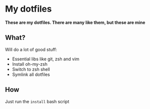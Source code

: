 # My dotfiles

**These are my dotfiles. There are many like them, but these are mine**

## What?

Will do a lot of good stuff:

* Essential libs like git, zsh and vim
* Install oh-my-zsh
* Switch to zsh shell
* Symlink all dotfiles

## How

Just run the `install` bash script
